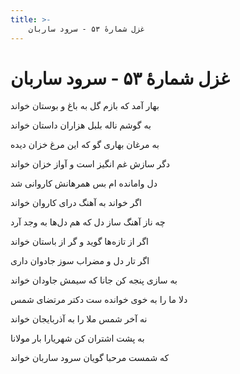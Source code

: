 ```yaml
---
title: >-
    غزل شمارهٔ ۵۳ - سرود ساربان
---
```

# غزل شمارهٔ ۵۳ - سرود ساربان

<div class="b" id="bn1"><div class="m1"><p>بهار آمد که بازم گل به باغ و بوستان خواند</p></div>
<div class="m2"><p>به گوشم ناله بلبل هزاران داستان خواند</p></div></div>
<div class="b" id="bn2"><div class="m1"><p>به مرغان بهاری گو که این مرغ خزان دیده</p></div>
<div class="m2"><p>دگر سازش غم انگیز است و آواز خزان خواند</p></div></div>
<div class="b" id="bn3"><div class="m1"><p>دل وامانده ام بس همرهانش کاروانی شد</p></div>
<div class="m2"><p>اگر خواند به آهنگ درای کاروان خواند</p></div></div>
<div class="b" id="bn4"><div class="m1"><p>چه ناز آهنگ ساز دل که هم دل‌ها به وجد آرد</p></div>
<div class="m2"><p>اگر از تازه‌ها گوید و گر از باستان خواند</p></div></div>
<div class="b" id="bn5"><div class="m1"><p>اگر تار دل و مضراب سوز جادوان داری</p></div>
<div class="m2"><p>به سازی پنجه کن جانا که سیمش جاودان خواند</p></div></div>
<div class="b" id="bn6"><div class="m1"><p>دلا ما را به خوی خوانده ست دکتر مرتضای شمس</p></div>
<div class="m2"><p>نه آخر شمس ملا را به آذربایجان خواند</p></div></div>
<div class="b" id="bn7"><div class="m1"><p>به پشت اشتران کن شهریارا بار مولانا</p></div>
<div class="m2"><p>که شمست مرحبا گویان سرود ساربان خواند</p></div></div>
